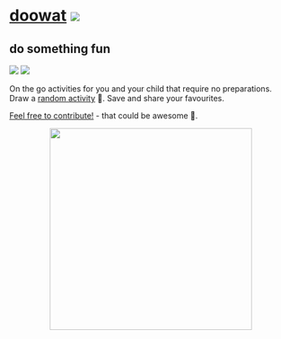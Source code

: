 # [doowat](https://doowat.net) [![](https://circleci.com/gh/omrilotan/doowat.svg?style=svg)](https://circleci.com/gh/omrilotan/doowat)
## do something fun

![](https://img.shields.io/github/commit-activity/w/omrilotan/doowat?style=flat-square) ![](https://img.shields.io/uptimerobot/ratio/7/m783966646-c77ee5ccd11a66fe751807af?style=flat-square)

On the go activities for you and your child that require no preparations. Draw a [random activity](https://doowat.net/en/) 🤪. Save and share your favourites.

[Feel free to contribute!](https://github.com/omrilotan/doowat/blob/master/CONTRIBUTING.md) - that could be awesome 🤩.

<p align="center">
  <a href="https://doowat.net/en/"><img src="https://user-images.githubusercontent.com/516342/70142712-8cbe0d80-16a2-11ea-8b8a-a7bacd279944.png" width=360></a>
</p>
